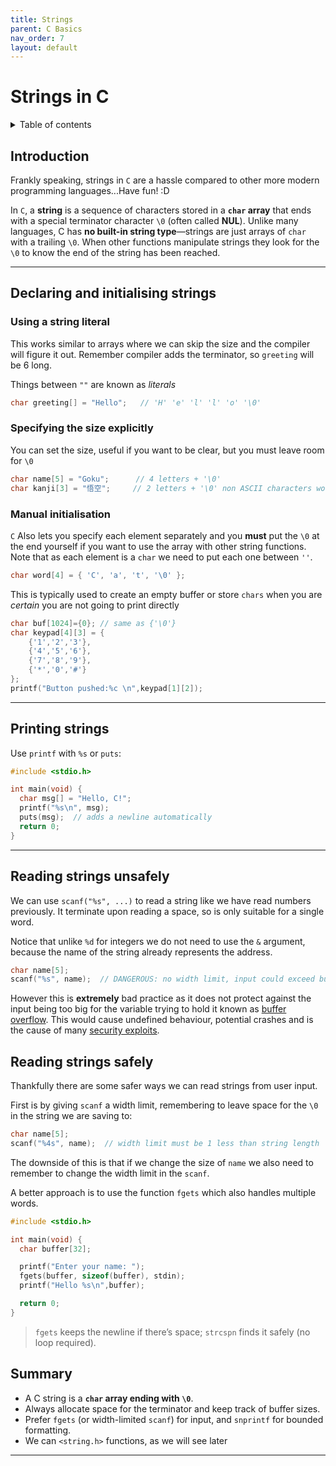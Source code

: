 ```yaml
---
title: Strings
parent: C Basics
nav_order: 7
layout: default
---
```


# Strings in C

<details markdown="block">
  <summary>
    Table of contents
  </summary>
  {: .text-delta }
1. TOC
{:toc}
</details>


## Introduction

Frankly speaking, strings in `C` are a hassle compared to other more modern programming languages...Have fun! :D

In `C`, a **string** is a sequence of characters stored in a **`char` array** that ends with a special terminator character `\0` (often called **NUL**). Unlike many languages, C has **no built-in string type**—strings are just arrays of `char` with a trailing `\0`. When other functions manipulate strings they look for the `\0` to know the end of the string has been reached.

---

## Declaring and initialising strings

### Using a string literal

This works similar to arrays where we can skip the size and the compiler will figure it out. Remember compiler adds the terminator, so `greeting` will be 6 long.

Things between `""` are known as *literals*

```c
char greeting[] = "Hello";   // 'H' 'e' 'l' 'l' 'o' '\0'
```

### Specifying the size explicitly

You can set the size, useful if you want to be clear, but you must leave room for `\0`

```c
char name[5] = "Goku";      // 4 letters + '\0'
char kanji[3] = "悟空";     // 2 letters + '\0' non ASCII characters work *to an extent*
```

### Manual initialisation

`C` Also lets you specify each element separately and you **must** put the `\0` at the end yourself if you want to use the array with other string functions. Note that as each element is a `char` we need to put each one between `''`.

```c
char word[4] = { 'C', 'a', 't', '\0' };
```

This is typically used to create an empty buffer or store `chars` when you are *certain* you are not going to print directly

```c
char buf[1024]={0}; // same as {'\0'}
char keypad[4][3] = {
    {'1','2','3'},
    {'4','5','6'},
    {'7','8','9'},
    {'*','0','#'}
};
printf("Button pushed:%c \n",keypad[1][2]);
```

---

## Printing strings

Use `printf` with `%s` or `puts`:

```c
#include <stdio.h>

int main(void) {
  char msg[] = "Hello, C!";
  printf("%s\n", msg);
  puts(msg);  // adds a newline automatically
  return 0;
}
```

---

## Reading strings unsafely

We can use `scanf("%s", ...)` to read a string like we have read numbers previously. It terminate upon reading a space, so is only suitable for a single word.

Notice that unlike `%d` for integers we do not need to use the `&` argument, because the name of the string already represents the address.

```c
char name[5];
scanf("%s", name);  // DANGEROUS: no width limit, input could exceed buffer size
```

However this is **extremely** bad practice as it does not protect against the input being too big for the variable trying to hold it known as [buffer overflow](https://en.wikipedia.org/wiki/Buffer_overflow#). This would cause undefined behaviour, potential crashes and is the cause of many [security exploits](https://www.youtube.com/watch?v=1S0aBV-Waeo).

## Reading strings safely

Thankfully there are some safer ways we can read strings from user input.

First is by giving `scanf` a width limit, remembering to leave space for the `\0` in the string we are saving to:

```c
char name[5];
scanf("%4s", name);  // width limit must be 1 less than string length
```

The downside of this is that if we change the size of `name` we also need to remember to change the width limit in the `scanf`.

A better approach is to use the function `fgets` which also handles multiple words.

```c
#include <stdio.h>

int main(void) {
  char buffer[32];

  printf("Enter your name: ");
  fgets(buffer, sizeof(buffer), stdin);
  printf("Hello %s\n",buffer);

  return 0;
}
```

> `fgets` keeps the newline if there’s space; `strcspn` finds it safely (no loop required).


## Summary

- A C string is a **`char` array ending with `\0`**.
- Always allocate space for the terminator and keep track of buffer sizes.
- Prefer `fgets` (or width-limited `scanf`) for input, and `snprintf` for bounded formatting.
- We can `<string.h>` functions, as we will see later

---
